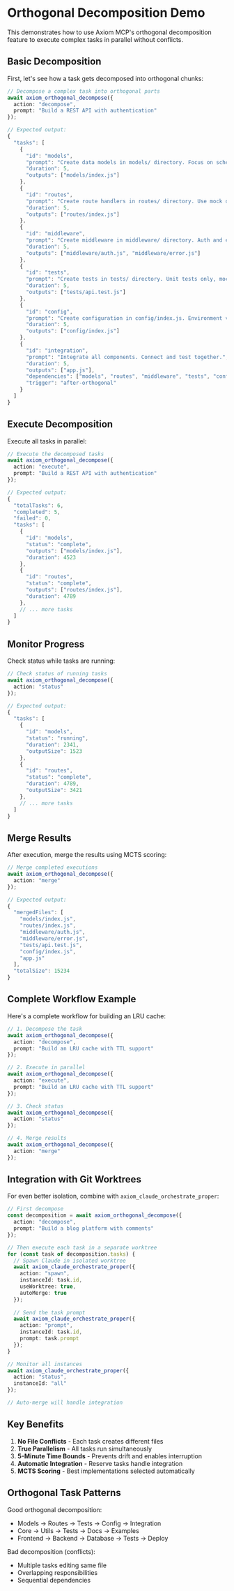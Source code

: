 # Orthogonal Decomposition Demo

This demonstrates how to use Axiom MCP's orthogonal decomposition feature to execute complex tasks in parallel without conflicts.

## Basic Decomposition

First, let's see how a task gets decomposed into orthogonal chunks:

```typescript
// Decompose a complex task into orthogonal parts
await axiom_orthogonal_decompose({
  action: "decompose",
  prompt: "Build a REST API with authentication"
});

// Expected output:
{
  "tasks": [
    {
      "id": "models",
      "prompt": "Create data models in models/ directory. Focus on schema only, no dependencies.",
      "duration": 5,
      "outputs": ["models/index.js"]
    },
    {
      "id": "routes",
      "prompt": "Create route handlers in routes/ directory. Use mock data, no database.",
      "duration": 5,
      "outputs": ["routes/index.js"]
    },
    {
      "id": "middleware",
      "prompt": "Create middleware in middleware/ directory. Auth and error handling.",
      "duration": 5,
      "outputs": ["middleware/auth.js", "middleware/error.js"]
    },
    {
      "id": "tests",
      "prompt": "Create tests in tests/ directory. Unit tests only, mock everything.",
      "duration": 5,
      "outputs": ["tests/api.test.js"]
    },
    {
      "id": "config",
      "prompt": "Create configuration in config/index.js. Environment variables.",
      "duration": 5,
      "outputs": ["config/index.js"]
    },
    {
      "id": "integration",
      "prompt": "Integrate all components. Connect and test together.",
      "duration": 5,
      "outputs": ["app.js"],
      "dependencies": ["models", "routes", "middleware", "tests", "config"],
      "trigger": "after-orthogonal"
    }
  ]
}
```

## Execute Decomposition

Execute all tasks in parallel:

```typescript
// Execute the decomposed tasks
await axiom_orthogonal_decompose({
  action: "execute",
  prompt: "Build a REST API with authentication"
});

// Expected output:
{
  "totalTasks": 6,
  "completed": 5,
  "failed": 0,
  "tasks": [
    {
      "id": "models",
      "status": "complete",
      "outputs": ["models/index.js"],
      "duration": 4523
    },
    {
      "id": "routes",
      "status": "complete",
      "outputs": ["routes/index.js"],
      "duration": 4789
    },
    // ... more tasks
  ]
}
```

## Monitor Progress

Check status while tasks are running:

```typescript
// Check status of running tasks
await axiom_orthogonal_decompose({
  action: "status"
});

// Expected output:
{
  "tasks": [
    {
      "id": "models",
      "status": "running",
      "duration": 2341,
      "outputSize": 1523
    },
    {
      "id": "routes",
      "status": "complete",
      "duration": 4789,
      "outputSize": 3421
    },
    // ... more tasks
  ]
}
```

## Merge Results

After execution, merge the results using MCTS scoring:

```typescript
// Merge completed executions
await axiom_orthogonal_decompose({
  action: "merge"
});

// Expected output:
{
  "mergedFiles": [
    "models/index.js",
    "routes/index.js",
    "middleware/auth.js",
    "middleware/error.js",
    "tests/api.test.js",
    "config/index.js",
    "app.js"
  ],
  "totalSize": 15234
}
```

## Complete Workflow Example

Here's a complete workflow for building an LRU cache:

```typescript
// 1. Decompose the task
await axiom_orthogonal_decompose({
  action: "decompose",
  prompt: "Build an LRU cache with TTL support"
});

// 2. Execute in parallel
await axiom_orthogonal_decompose({
  action: "execute",
  prompt: "Build an LRU cache with TTL support"
});

// 3. Check status
await axiom_orthogonal_decompose({
  action: "status"
});

// 4. Merge results
await axiom_orthogonal_decompose({
  action: "merge"
});
```

## Integration with Git Worktrees

For even better isolation, combine with `axiom_claude_orchestrate_proper`:

```typescript
// First decompose
const decomposition = await axiom_orthogonal_decompose({
  action: "decompose",
  prompt: "Build a blog platform with comments"
});

// Then execute each task in a separate worktree
for (const task of decomposition.tasks) {
  // Spawn Claude in isolated worktree
  await axiom_claude_orchestrate_proper({
    action: "spawn",
    instanceId: task.id,
    useWorktree: true,
    autoMerge: true
  });
  
  // Send the task prompt
  await axiom_claude_orchestrate_proper({
    action: "prompt",
    instanceId: task.id,
    prompt: task.prompt
  });
}

// Monitor all instances
await axiom_claude_orchestrate_proper({
  action: "status",
  instanceId: "all"
});

// Auto-merge will handle integration
```

## Key Benefits

1. **No File Conflicts** - Each task creates different files
2. **True Parallelism** - All tasks run simultaneously
3. **5-Minute Time Bounds** - Prevents drift and enables interruption
4. **Automatic Integration** - Reserve tasks handle integration
5. **MCTS Scoring** - Best implementations selected automatically

## Orthogonal Task Patterns

Good orthogonal decomposition:
- Models → Routes → Tests → Config → Integration
- Core → Utils → Tests → Docs → Examples
- Frontend → Backend → Database → Tests → Deploy

Bad decomposition (conflicts):
- Multiple tasks editing same file
- Overlapping responsibilities
- Sequential dependencies